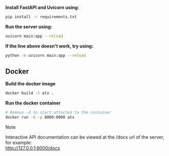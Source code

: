 **Install FastAPI and Uvicorn using:**
```bash
pip install -r requirements.txt
```

**Run the server using:**
```bash
uvicorn main:app --reload
```
**If the line above doesn't work, try using:**
```bash
python -m uvicorn main:app --reload
```

## Docker
**Build the docker image**
```bash
docker build -t atx .
```

**Run the docker container**
```bash
# Remove -d to start attached to the container
docker run -d -p 8000:8000 atx
```

> [!NOTE]
> Interactive API documentation can be viewed at the /docs url of the server, for example: <br>
> http://127.0.0.1:8000/docs
